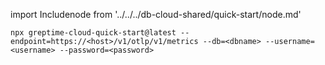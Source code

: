
import Includenode from '../../../db-cloud-shared/quick-start/node.md' 

<Includenode/>

```shell
npx greptime-cloud-quick-start@latest --endpoint=https://<host>/v1/otlp/v1/metrics --db=<dbname> --username=<username> --password=<password>
```
